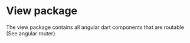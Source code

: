 # View package

The view package contains all angular dart components that are routable (See angular router).
